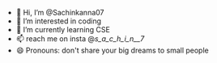 - 👋 Hi, I’m @Sachinkanna07
- 👀 I’m interested in coding
- 🌱 I’m currently learning CSE
- 📫 reach me on insta @_s_a_c_h_i_n__7_
- 😄 Pronouns: don't share your big dreams to small people


<!---
Sachinkanna07/Sachinkanna07 is a ✨ special ✨ repository because its `README.md` (this file) appears on your GitHub profile.
You can click the Preview link to take a look at your changes.
--->
